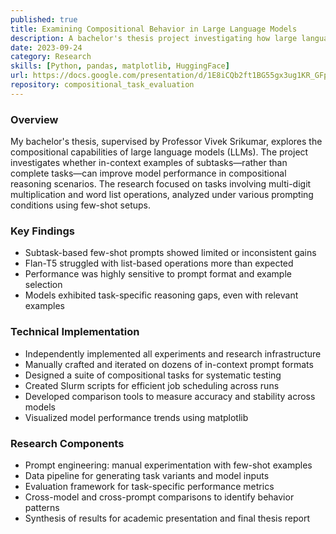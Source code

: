 ```yaml
---
published: true
title: Examining Compositional Behavior in Large Language Models
description: A bachelor's thesis project investigating how large language models respond to in-context subtask prompting, with a focus on model behavior and prompting strategy effectiveness.
date: 2023-09-24
category: Research
skills: [Python, pandas, matplotlib, HuggingFace]
url: https://docs.google.com/presentation/d/1E8iCQb2ft1BG55gx3ug1KR_GFp9a8woTEknGuJlETbA/edit?usp=sharing
repository: compositional_task_evaluation
---
```


### Overview

My bachelor's thesis, supervised by Professor Vivek Srikumar, explores the compositional capabilities of large language models (LLMs). The project investigates whether in-context examples of subtasks—rather than complete tasks—can improve model performance in compositional reasoning scenarios. The research focused on tasks involving multi-digit multiplication and word list operations, analyzed under various prompting conditions using few-shot setups.

### Key Findings

- Subtask-based few-shot prompts showed limited or inconsistent gains
- Flan-T5 struggled with list-based operations more than expected
- Performance was highly sensitive to prompt format and example selection
- Models exhibited task-specific reasoning gaps, even with relevant examples

### Technical Implementation

- Independently implemented all experiments and research infrastructure
- Manually crafted and iterated on dozens of in-context prompt formats
- Designed a suite of compositional tasks for systematic testing
- Created Slurm scripts for efficient job scheduling across runs
- Developed comparison tools to measure accuracy and stability across models
- Visualized model performance trends using matplotlib

### Research Components

- Prompt engineering: manual experimentation with few-shot examples
- Data pipeline for generating task variants and model inputs
- Evaluation framework for task-specific performance metrics
- Cross-model and cross-prompt comparisons to identify behavior patterns
- Synthesis of results for academic presentation and final thesis report
